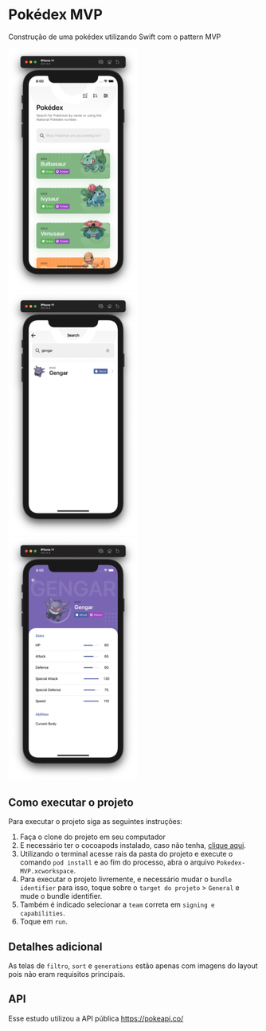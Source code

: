 # Pokédex MVP

Construção de uma pokédex utilizando Swift com o pattern MVP

<p float="left">
<img src="./assets/home-screen.png" alt="drawing" width="260"/>
<img src="./assets/search-screen.png" alt="drawing" width="260"/>
<img src="./assets/pokemon-screen.png" alt="drawing" width="260"/>
</p>

## Como executar o projeto

Para executar o projeto siga as seguintes instruções:

1. Faça o clone do projeto em seu computador
2. E necessário ter o cocoapods instalado, caso não tenha, [clique aqui](https://cocoapods.org/).
3. Utilizando o terminal acesse rais da pasta do projeto e execute o comando `pod install` e ao fim do processo, abra o arquivo `Pokedex-MVP.xcworkspace`.
4. Para executar o projeto livremente, e necessário mudar o `bundle identifier` para isso, toque sobre o `target do projeto` > `General` e mude o bundle identifier.
5. Também é indicado selecionar a `team` correta em `signing e capabilities`.
6. Toque em `run`.

## Detalhes adicional

As telas de `filtro`, `sort` e `generations` estão apenas com imagens do layout pois não eram requisitos principais.

## API

Esse estudo utilizou a API pública https://pokeapi.co/
